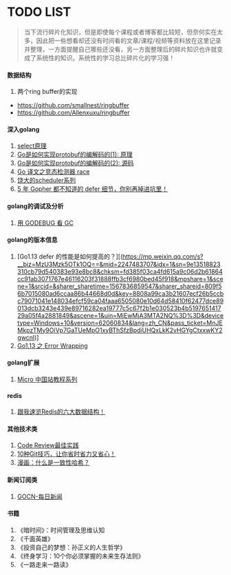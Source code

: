 # TODO LIST

> 当下流行碎片化知识，但是即使每个课程或者博客都比较短，但奈何实在太多，因此把一些想看却还没有时间看的文章/课程/视频等资料放在这里记录并整理，一方面提醒自己哪些还没看，另一方面整理后的碎片知识也许就变成了系统性的知识。系统性的学习总比碎片化的学习强！

#### 数据结构
1. 两个ring buffer的实现
  - https://github.com/smallnest/ringbuffer
  - https://github.com/Allenxuxu/ringbuffer

#### 深入golang
1. [select原理](https://mp.weixin.qq.com/s?__biz=MzUzMjk0ODI0OA==&mid=2247483732&idx=1&sn=7eca3285276f9e7614ac20ae08805b5a&chksm=faaa3523cdddbc35bb992c3bc3b1608f7cfebf3ce43401f0df4e87effdf58193cd2c6653b1d5&mpshare=1&scene=24&srcid=0904jYtswBdcxmrNeI8GKdKH&sharer_sharetime=1567532080258&sharer_shareid=f5e47e146b50b09fca018057d1452bcd&key=e569ae84dd481d07f85a13fefd00aa8a52f7c57c85f327e2a5f88ace4fa309f865ad0a53ea996bc3270566204fca7f50d9987f033192a92edd39d1d311543542fd6819c43522cd032d5c981d9ce2dec6&ascene=14&uin=MjEwMjA3MTA2NQ%3D%3D&devicetype=Windows+10&version=62060834&lang=zh_CN&pass_ticket=R7gtyq4ShZYwJgyj%2FYXaxsLmh40yuZ9uIZiA3hVA%2BZv0MfrGmFjE%2F1YakT1725DU)
2. [Go是如何实现protobuf的编解码的(1): 原理](https://mp.weixin.qq.com/s?__biz=Mzg3MTA0NDQ1OQ==&mid=2247483962&idx=1&sn=cd099a59b3e2ed2d3b703d22c342420d&chksm=ce85c63ef9f24f2840f5f2682c9f720a20c0bd3c1364ac26d73b6f0a14828ff64bce13c87649&mpshare=1&scene=1&srcid=&sharer_sharetime=1567830487273&sharer_shareid=809f56b7015080ad6ccaa86b44668d0d&key=cf5b62dfad07411d207b9060dfcc28571b5bf34a47fd24f5dbb50b242952bcd6e8d3decab044e76bd70dcb67626817e8e935fe0aad36bc969423a379e58f320e3c2cc5d006943b97d310bf65be27de11&ascene=14&uin=MjEwMjA3MTA2NQ%3D%3D&devicetype=Windows+10&version=62060834&lang=zh_CN&pass_ticket=MnJEMkpzTMy9OiVp7GaTUeMpO1xyBThSfzBpdiUHQxLkK2vHGYgCtxxwKY2gwcnl)
3. [Go是如何实现protobuf的编解码的(2): 源码](https://mp.weixin.qq.com/s?__biz=Mzg3MTA0NDQ1OQ==&mid=2247483967&idx=1&sn=66795ed9221aa068e7d22965a2d65c80&chksm=ce85c63bf9f24f2dbdaa3d542be65db804c1ba10344c0d096bfef1053176b47af0a3c86745e2&mpshare=1&scene=1&srcid=&sharer_sharetime=1567904168255&sharer_shareid=d4327b643a49d77dba82ac9630233b4f&key=2bbffe7bbfb7d31b5af464700b4977b5a6f4306ca79488ff25fc9471e95a1659cf3283f54f48db96b75ee1a18cae8da7a321678e25d1154d498b80511fdff54a78c424724eb335a32414760396be6809&ascene=1&uin=MjEwMjA3MTA2NQ%3D%3D&devicetype=Windows+10&version=62060834&lang=zh_CN&pass_ticket=8WUrobpuNrPfm7HKsv6WrWfNSgJJZSezzge9EW%2Fpe6px7oD6QI4EuXBlCUpglQQ2)
3. [Go 译文之竞态检测器 race](https://mp.weixin.qq.com/s?__biz=MzI0MzE2NTY2MA==&mid=2649940632&idx=1&sn=bcb0bbfe92f47c567799516259cb1d59&chksm=f177722bc600fb3d9c388677d0343c5ed20b61f8ea9e3546af7a62f5e8b07ab10f0326997f94&mpshare=1&scene=24&srcid=&sharer_sharetime=1567775932262&sharer_shareid=f5e47e146b50b09fca018057d1452bcd&key=d67a32a1db8c2139adf8601428cd8cd514fee89cb39316c3b7ced4c34060d9934bf4fbd4983f8881722cbe7751a136d1dae8cccc5c4032eebeb488a2e206a7ee115f60ce809e607006523e004a3873f1&ascene=14&uin=MjEwMjA3MTA2NQ%3D%3D&devicetype=Windows+10&version=62060834&lang=zh_CN&pass_ticket=MnJEMkpzTMy9OiVp7GaTUeMpO1xyBThSfzBpdiUHQxLkK2vHGYgCtxxwKY2gwcnl)
4. [饶大的scheduler系列](https://mp.weixin.qq.com/s?__biz=MjM5MDUwNTQwMQ==&mid=2257483897&idx=1&sn=03a195cdcbaaa57bc1950e0d8b565e7d&chksm=a53918af924e91b963d694925ae502450d49d68e8a9d3459294302557e2ed0a027b42ae20b7c&mpshare=1&scene=1&srcid=&sharer_sharetime=1567388640887&sharer_shareid=4317d953c0b80e400bcd56fdb955a3af&key=d67a32a1db8c21395e5534907e4e35b9a90d6b84ae38ff0ea33982b5f81e09ddf30240a50103266c4b9c8843d8362e2238f00964e6f84a892d813619d221df87e14b6fb451c5de255fdf21e88ea84d6c&ascene=1&uin=MjEwMjA3MTA2NQ%3D%3D&devicetype=Windows+10&version=62060834&lang=zh_CN&pass_ticket=MnJEMkpzTMy9OiVp7GaTUeMpO1xyBThSfzBpdiUHQxLkK2vHGYgCtxxwKY2gwcnl)
5. [5 年 Gopher 都不知道的 defer 细节，你别再掉进坑里！](https://mp.weixin.qq.com/s?__biz=MzI2MDA1MTcxMg==&mid=2648466918&idx=2&sn=151a8135f22563b7b97bf01ff480497b&chksm=f2474389c530ca9f3dc2ae1124e4e5ed3db4c45096924265bccfcb8908a829b9207b0dd26047&mpshare=1&scene=1&srcid=&sharer_sharetime=1568076039505&sharer_shareid=aabf407a53b68b7378a4b2b1c206899e&key=cf5b62dfad07411d2b972e8a26a51f4eb9177b50b67b494fe72f78208346633a078c4ae4b7d0f991669dda93b4ad14b472c227bf7c589f7afe1e467c6ac1aee03d3a85d6c37ed5dc1cea448970c6d041&ascene=14&uin=MjEwMjA3MTA2NQ%3D%3D&devicetype=Windows+10&version=62060834&lang=zh_CN&pass_ticket=H7vHrl0oPGzlWUNHrC2S96YOphNs%2BuM79UwJjNfT04LcGzrnfUZa%2FZk7O3Scj9%2Fz)

#### golang的调试及分析
1. [用 GODEBUG 看 GC](https://mp.weixin.qq.com/s?__biz=MzU3Mzk5OTk1OQ==&mid=2247483679&idx=1&sn=aac06a80e7b469bedfff3e1b51e25d41&chksm=fd385f27ca4fd631161229e61b4e34e55b14e47a342d312ae5d906e55f13155fea910dfad9a2&mpshare=1&scene=1&srcid=&sharer_sharetime=1567347172289&sharer_shareid=809f56b7015080ad6ccaa86b44668d0d#rd)

#### golang的版本信息
1. [Go1.13 defer 的性能是如何提高的？][(https://mp.weixin.qq.com/s?__biz=MzU3Mzk5OTk1OQ==&mid=2247483707&idx=1&sn=9e13518823310cb79d540383e93e8bc8&chksm=fd385f03ca4fd615a9c06d2b61864cc91ab3071767e46116203f31888ffb3cf6980bed45f918&mpshare=1&scene=1&srcid=&sharer_sharetime=1567836859547&sharer_shareid=809f56b7015080ad6ccaa86b44668d0d&key=8808a99ca3b21607ecf26b5ccbc79071041e148034efcf59ca04faaa6505080e10d64d58410f62477dce89013dcb3243e439e89716282ea19777c5c67f2b1e030523b4b519765141729a05f4a2881849&ascene=1&uin=MjEwMjA3MTA2NQ%3D%3D&devicetype=Windows+10&version=62060834&lang=zh_CN&pass_ticket=MnJEMkpzTMy9OiVp7GaTUeMpO1xyBThSfzBpdiUHQxLkK2vHGYgCtxxwKY2gwcnl)]
2. [Go1.13 之 Error Wrapping](https://mp.weixin.qq.com/s?__biz=MzIyMTY3NDI3Ng==&mid=2247483704&idx=1&sn=5edacc953d72da750b482cdcec200673&chksm=e8386f73df4fe66528495c6378af99175b6a55a36fa7260cb2fbba0820cf6561f08fd01aa80a&mpshare=1&scene=1&srcid=&sharer_sharetime=1567748010592&sharer_shareid=f5e47e146b50b09fca018057d1452bcd&key=cf5b62dfad07411d05d4b111d75b276649bd0a16d58a75adea97bd78c9e938c490cbae7b0120f4b4db8b618f95cda7e8785abec74a8997084a4c0cfaa62ce2c58e21fffdaeb7e3ef8f6eb0e5550e422b&ascene=1&uin=MjEwMjA3MTA2NQ%3D%3D&devicetype=Windows+10&version=62060834&lang=zh_CN&pass_ticket=MnJEMkpzTMy9OiVp7GaTUeMpO1xyBThSfzBpdiUHQxLkK2vHGYgCtxxwKY2gwcnl)

#### golang扩展
1. [Micro 中国站教程系列](https://github.com/micro-in-cn/tutorials)

#### redis
1. [跟我速览Redis的六大数据结构！](https://mp.weixin.qq.com/s?__biz=MzU4NzkzOTQwNQ==&mid=2247483671&idx=1&sn=7f8b23127ff11dc0563b04b2f792567d&chksm=fde52a35ca92a3234e326b5b8d46ddc0e3edafd7cf3bd406db44d1f16ea30c726ded4b1ac60c&mpshare=1&scene=1&srcid=&sharer_sharetime=1569038561189&sharer_shareid=432a9c12c6e933b28040c556b91caa5c&key=8808a99ca3b216073ed531805231fac35e41cae4d7f0ead9f5533d058095bdd9625f4cf9e9842a734b6ab9f1311cca757b2bd31fcc63a4b0f9fc368898fd260f7777960b1374b9d6cec6cd8f3448f3df&ascene=14&uin=MjEwMjA3MTA2NQ%3D%3D&devicetype=Windows+10&version=62060739&lang=zh_CN&pass_ticket=j76z26tVYd%2Bn7NpexuzzRekCddGw5MKDDqkXpUXDudb0OrZb%2FgocF9rp4l%2Bvo%2Bhr)
#### 其他技术类
1. [Code Review最佳实践](https://mp.weixin.qq.com/s?__biz=MzI1NDQ3MjQxNA==&mid=2247489898&idx=1&sn=5c5e41a0f695649046de3db1b1810df5&chksm=e9c5e0dbdeb269cd52f798c675f58295ad0f632283c0fb07db4140949c72796deed7dfe7d434&mpshare=1&scene=1&srcid=&sharer_sharetime=1567063039500&sharer_shareid=f5e47e146b50b09fca018057d1452bcd&key=d67a32a1db8c2139ca9471bce8b2f4df4d78fdfa9be1742899f74bdc05305e0af1355e64adec8c5a1c558566f68274f960e56dd24afb5d0a71e3f6759493e674dac5fa5167d8af81708fbf437cc079f6&ascene=1&uin=MjEwMjA3MTA2NQ%3D%3D&devicetype=Windows+10&version=62060834&lang=zh_CN&pass_ticket=MnJEMkpzTMy9OiVp7GaTUeMpO1xyBThSfzBpdiUHQxLkK2vHGYgCtxxwKY2gwcnl)
2. [10种Git技巧，让你省时省力又省心！](https://mp.weixin.qq.com/s?__biz=MzIxODM4MjA5MA==&mid=2247490747&idx=1&sn=659415dda67813229d9e22ea6f3feb3a&chksm=97ea36dea09dbfc8403ac08354fc2e424d129535514b3d5e5437cf09066b32967ef0221f43bb&mpshare=1&scene=1&srcid=&sharer_sharetime=1567925170115&sharer_shareid=f5e47e146b50b09fca018057d1452bcd&key=cf5b62dfad07411d5f8f76a8b4d067fadac9a4500e3dcd5b96ddb9d58c7f9c344ec6d04a70566d51d0884217869202f51904a7136f8a80183cb8dd6b5a8e2f64b41b7388b49772c5f99de2eecc5d12a7&ascene=1&uin=MjEwMjA3MTA2NQ%3D%3D&devicetype=Windows+10&version=62060834&lang=zh_CN&pass_ticket=8WUrobpuNrPfm7HKsv6WrWfNSgJJZSezzge9EW%2Fpe6px7oD6QI4EuXBlCUpglQQ2)
3. [漫画：什么是一致性哈希？](https://mp.weixin.qq.com/s?__biz=MzIxMjE5MTE1Nw==&mid=2653191083&idx=1&sn=c68c8bb7e18c4d46b85666be10e9ef50&chksm=8c990971bbee80675b6cd0ac3c2c17546cd434c3636616e559ca5cf10d1815c3aed24bfd3c83&mpshare=1&scene=1&srcid=0922wXVZ3JY6uXV3yQLvRlt7&sharer_sharetime=1569117516204&sharer_shareid=db545659f468f617db52f332af2d0589&key=e16964c072f0d5a75ad434b3239683735351002310d123ac126c851e95b7c64df543a65a758d6c11847d20abf31e49fb88aa2349e1b84bd058b94f84b092d11b146a0c0ec1123793800b7bbbbaf1648a&ascene=14&uin=MjEwMjA3MTA2NQ%3D%3D&devicetype=Windows+10&version=62060739&lang=zh_CN&pass_ticket=j76z26tVYd%2Bn7NpexuzzRekCddGw5MKDDqkXpUXDudb0OrZb%2FgocF9rp4l%2Bvo%2Bhr)

#### 新闻订阅类

1. [GOCN-每日新闻](https://gocn.vip/topic/%E6%AF%8F%E6%97%A5%E6%96%B0%E9%97%BB)

#### 书籍
1. 《暗时间》：时间管理及思维认知
2. 《千面英雄》
3. 《投资自己的梦想：孙正义的人生哲学》
4. 《终身学习：10个你必须掌握的未来生存法则》
5. 《一路走来一路读》
